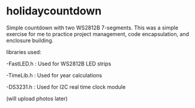 # holidaycountdown
Simple countdown with two WS2812B 7-segments.
This was a simple exercise for me to practice project management, code encapsulation, and enclosure building.

libraries used: 

-FastLED.h : Used for WS2812B LED strips

-TimeLib.h : Used for year calculations

-DS3231.h  : Used for I2C real time clock module


(will upload photos later)
